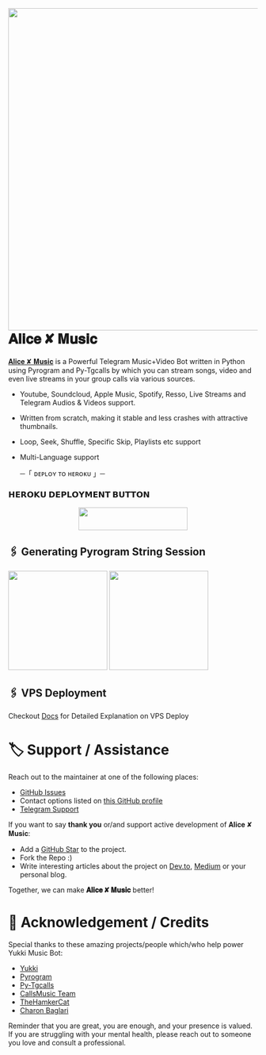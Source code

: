 <img src="https://telegra.ph/file/2813c3d6b2a4f8682c565.jpg" align="right" width="600" height="650"/>


# 𝐀𝐥𝐢𝐜𝐞 ✘ 𝐌𝐮𝐬𝐢𝐜

[𝐀𝐥𝐢𝐜𝐞 ✘ 𝐌𝐮𝐬𝐢𝐜](https://github.com/NITISHSHARMA143123/AliceXmusic) is a Powerful Telegram Music+Video Bot written in Python using Pyrogram and Py-Tgcalls by which you can stream songs, video and even live streams in your group calls via various sources.


* Youtube, Soundcloud, Apple Music, Spotify, Resso, Live Streams and Telegram Audios & Videos support.
* Written from scratch, making it stable and less crashes with attractive thumbnails.
* Loop, Seek, Shuffle, Specific Skip, Playlists etc support
* Multi-Language support


    ─「 ᴅᴇᴩʟᴏʏ ᴛᴏ ʜᴇʀᴏᴋᴜ 」─

<h3> 𝗛𝗘𝗥𝗢𝗞𝗨 𝗗𝗘𝗣𝗟𝗢𝗬𝗠𝗘𝗡𝗧 𝗕𝗨𝗧𝗧𝗢𝗡 </h3>
</h3>


<p align="center"><a href="https://dashboard.heroku.com/new?template=https://github.com/NITISHSHARMA143123/AliceXmusic"> <img src="https://img.shields.io/badge/Deploy%20On%20Heroku-bringle?style=for-the-badge&logo=heroku" width="220" height="45.69/"/></a></p>


<h2 align="center">


## 🖇 Generating Pyrogram String Session


<p>
<a href="https://replit.com/@niteshsharma519/Alice-X-music"><img src="https://img.shields.io/badge/Generate%20On%20Repl-blueviolet?style=for-the-badge&logo=appveyor" width="200""/></a>
<a href="https://t.me/YukkiStringBot"><img src="https://img.shields.io/badge/TG%20String%20Gen%20Bot-blueviolet?style=for-the-badge&logo=appveyor" width="200""/></a>
</p>


## 🖇 VPS Deployment


Checkout [Docs](https://notreallyshikhar.gitbook.io/yukkimusicbot/deployment/local-hosting-or-vps) for Detailed Explanation on VPS Deploy


# 🏷 Support / Assistance


Reach out to the maintainer at one of the following places:


- [GitHub Issues](https://github.com/NITISHSHARMA143123/AliceXmusic/issues/new?assignees=&labels=question&template=SUPPORT_QUESTION.md&title=support%3A+)
- Contact options listed on [this GitHub profile](https://github.com/NITISHSHARMA143123)
- [Telegram Support](https://t.me/YukkiSupport)


If you want to say **thank you** or/and support active development of 𝐀𝐥𝐢𝐜𝐞 ✘ 𝐌𝐮𝐬𝐢𝐜:


- Add a [GitHub Star](https://github.com/NITISHSHARMA143123/AliceXmusic) to the project.
- Fork the Repo :)
- Write interesting articles about the project on [Dev.to](https://dev.to/), [Medium](https://medium.com/) or your personal blog.


Together, we can make **𝐀𝐥𝐢𝐜𝐞 ✘ 𝐌𝐮𝐬𝐢𝐜** better!
# 📑 Acknowledgement / Credits


Special thanks to these amazing projects/people which/who help power Yukki Music Bot:
- [Yukki](https://github.com/TeamYukki/YukkiMusicBot) 
- [Pyrogram](https://github.com/pyrogram/pyrogram)
- [Py-Tgcalls](https://github.com/pytgcalls/pytgcalls)
- [CallsMusic Team](https://github.com/Callsmusic)
- [TheHamkerCat](https://github.com/TheHamkerCat)
- [Charon Baglari](https://github.com/XCBv021)


Reminder that you are great, you are enough, and your presence is valued. If you are struggling with your mental health, please reach out to someone you love and consult a professional.
